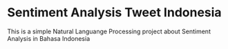 # Sentiment Analysis Tweet Indonesia
 This is a simple Natural Languange Processing project about Sentiment Analysis in Bahasa Indonesia
